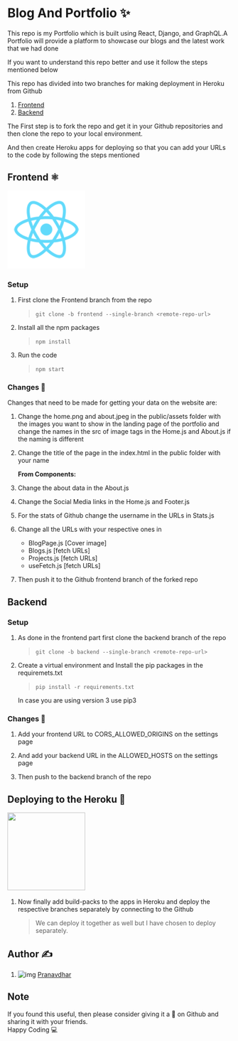 # Blog And Portfolio ✨

This repo is my Portfolio which is built using React, Django, and GraphQL.A Portfolio will provide a platform to showcase our blogs and the latest work that we had done

If you want to understand this repo better and use it follow the steps mentioned below

This repo has divided into two branches for making deployment in Heroku from Github
1. [Frontend](#Frontend)
2. [Backend](#Backend)

The First step is to fork the repo and get it in your Github repositories and then clone the repo to your local environment.

And then create Heroku apps for deploying so that you can add your URLs to the code by following the steps mentioned 

## Frontend ⚛️

<img src="https://raw.githubusercontent.com/github/explore/80688e429a7d4ef2fca1e82350fe8e3517d3494d/topics/react/react.png" alt="alt text" width="175px" height="175px">

### Setup

1. First clone the Frontend branch from the repo
    > `git clone -b frontend --single-branch <remote-repo-url>`

2. Install all the npm packages
    > `npm install`

3. Run the code
    > `npm start`

### Changes 📝

Changes that need to be made for getting your data on the website are:

1. Change the home.png and about.jpeg in the public/assets folder with the images you want to show in the landing page of the portfolio and change the names in the src of image tags in the Home.js and About.js if the naming is different

2. Change the title of the page in the index.html in the public folder with your name

    **From Components:**

3. Change the about data in the About.js

4. Change the Social Media links in the Home.js and Footer.js

5. For the stats of Github change the username in the URLs in Stats.js

6. Change all the URLs with your respective ones in
    - BlogPage.js [Cover image]
    - Blogs.js [fetch URLs]
    - Projects.js [fetch URLs]
    - useFetch.js [fetch URLs]

7. Then push it to the Github frontend branch of the forked repo

## Backend

### Setup

1. As done in the frontend part first clone the backend branch of the repo
    > `git clone -b backend --single-branch <remote-repo-url>`

2. Create a virtual environment and Install the pip packages in the requiremets.txt
    > `pip install -r requirements.txt`

    In case you are using version 3 use pip3

### Changes 📝

1. Add your frontend URL to CORS_ALLOWED_ORIGINS on the settings page

2. And add your backend URL in the ALLOWED_HOSTS on the settings page

3. Then push to the backend branch of the repo

## Deploying to the Heroku 🚀

<img src="https://img.icons8.com/color/480/000000/heroku.png" width="175px" height="175px">

1. Now finally add build-packs to the apps in Heroku and deploy the respective branches separately by connecting to the Github

    > We can deploy it together as well but I have chosen to deploy separately.

## Author ✍️

1. <img src="https://avatars.githubusercontent.com/u/73348574?v=4" alt='img' width='40px' height='40px' /> [Pranavdhar](https://www.Github.com/iampranavdhar)


## Note

If you found this useful, then please consider giving it a 🌟 on Github and sharing it with your friends.<br>
Happy Coding 💻
